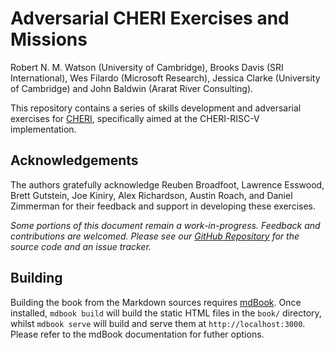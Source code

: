 <!-- ANCHOR: cover -->

# Adversarial CHERI Exercises and Missions

Robert N. M. Watson (University of Cambridge), Brooks Davis (SRI
International), Wes Filardo (Microsoft Research), Jessica Clarke (University of
Cambridge) and John Baldwin (Ararat River Consulting).

This repository contains a series of skills development and adversarial
exercises for [CHERI](http://cheri-cpu.org), specifically aimed at the
CHERI-RISC-V implementation.

## Acknowledgements

The authors gratefully acknowledge Reuben Broadfoot, Lawrence Esswood, Brett
Gutstein, Joe Kiniry, Alex Richardson, Austin Roach, and Daniel Zimmerman for
their feedback and support in developing these exercises.

*Some portions of this document remain a work-in-progress.  Feedback and
contributions are welcomed.  Please see our [GitHub
Repository](https://github.com/CTSRD-CHERI/cheri-exercises) for the source
code and an issue tracker.*

<!-- ANCHOR_END: cover -->

## Building

Building the book from the Markdown sources requires
[mdBook](https://github.com/rust-lang/mdBook). Once installed, `mdbook build`
will build the static HTML files in the `book/` directory, whilst `mdbook
serve` will build and serve them at `http://localhost:3000`. Please refer to
the mdBook documentation for futher options.
